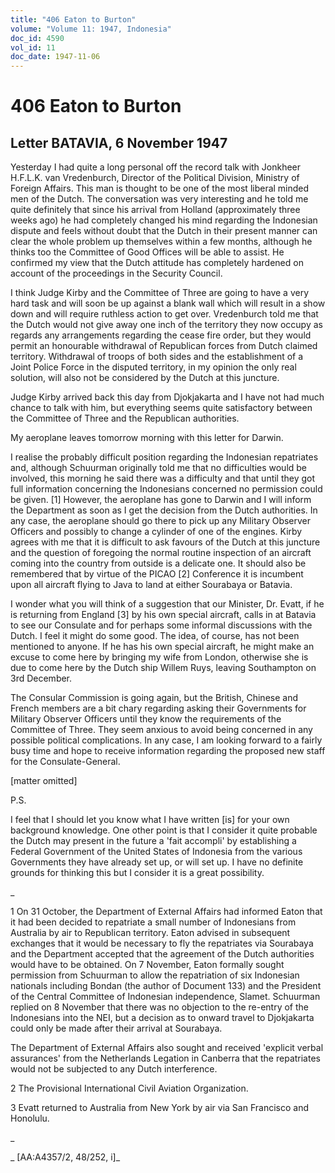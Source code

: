 ```yaml
---
title: "406 Eaton to Burton"
volume: "Volume 11: 1947, Indonesia"
doc_id: 4590
vol_id: 11
doc_date: 1947-11-06
---
```


# 406 Eaton to Burton

## Letter BATAVIA, 6 November 1947

Yesterday I had quite a long personal off the record talk with Jonkheer H.F.L.K. van Vredenburch, Director of the Political Division, Ministry of Foreign Affairs. This man is thought to be one of the most liberal minded men of the Dutch. The conversation was very interesting and he told me quite definitely that since his arrival from Holland (approximately three weeks ago) he had completely changed his mind regarding the Indonesian dispute and feels without doubt that the Dutch in their present manner can clear the whole problem up themselves within a few months, although he thinks too the Committee of Good Offices will be able to assist. He confirmed my view that the Dutch attitude has completely hardened on account of the proceedings in the Security Council.

I think Judge Kirby and the Committee of Three are going to have a very hard task and will soon be up against a blank wall which will result in a show down and will require ruthless action to get over. Vredenburch told me that the Dutch would not give away one inch of the territory they now occupy as regards any arrangements regarding the cease fire order, but they would permit an honourable withdrawal of Republican forces from Dutch claimed territory. Withdrawal of troops of both sides and the establishment of a Joint Police Force in the disputed territory, in my opinion the only real solution, will also not be considered by the Dutch at this juncture.

Judge Kirby arrived back this day from Djokjakarta and I have not had much chance to talk with him, but everything seems quite satisfactory between the Committee of Three and the Republican authorities.

My aeroplane leaves tomorrow morning with this letter for Darwin.

I realise the probably difficult position regarding the Indonesian repatriates and, although Schuurman originally told me that no difficulties would be involved, this morning he said there was a difficulty and that until they got full information concerning the Indonesians concerned no permission could be given. [1] However, the aeroplane has gone to Darwin and I will inform the Department as soon as I get the decision from the Dutch authorities. In any case, the aeroplane should go there to pick up any Military Observer Officers and possibly to change a cylinder of one of the engines. Kirby agrees with me that it is difficult to ask favours of the Dutch at this juncture and the question of foregoing the normal routine inspection of an aircraft coming into the country from outside is a delicate one. It should also be remembered that by virtue of the PICAO [2] Conference it is incumbent upon all aircraft flying to Java to land at either Sourabaya or Batavia.

I wonder what you will think of a suggestion that our Minister, Dr. Evatt, if he is returning from England [3] by his own special aircraft, calls in at Batavia to see our Consulate and for perhaps some informal discussions with the Dutch. I feel it might do some good. The idea, of course, has not been mentioned to anyone. If he has his own special aircraft, he might make an excuse to come here by bringing my wife from London, otherwise she is due to come here by the Dutch ship Willem Ruys, leaving Southampton on 3rd December.

The Consular Commission is going again, but the British, Chinese and French members are a bit chary regarding asking their Governments for Military Observer Officers until they know the requirements of the Committee of Three. They seem anxious to avoid being concerned in any possible political complications. In any case, I am looking forward to a fairly busy time and hope to receive information regarding the proposed new staff for the Consulate-General.

[matter omitted]

P.S.

I feel that I should let you know what I have written [is] for your own background knowledge. One other point is that I consider it quite probable the Dutch may present in the future a 'fait accompli' by establishing a Federal Government of the United States of Indonesia from the various Governments they have already set up, or will set up. I have no definite grounds for thinking this but I consider it is a great possibility.

_

1 On 31 October, the Department of External Affairs had informed Eaton that it had been decided to repatriate a small number of Indonesians from Australia by air to Republican territory. Eaton advised in subsequent exchanges that it would be necessary to fly the repatriates via Sourabaya and the Department accepted that the agreement of the Dutch authorities would have to be obtained. On 7 November, Eaton formally sought permission from Schuurman to allow the repatriation of six Indonesian nationals including Bondan (the author of Document 133) and the President of the Central Committee of Indonesian independence, Slamet. Schuurman replied on 8 November that there was no objection to the re-entry of the Indonesians into the NEI, but a decision as to onward travel to Djokjakarta could only be made after their arrival at Sourabaya.

The Department of External Affairs also sought and received 'explicit verbal assurances' from the Netherlands Legation in Canberra that the repatriates would not be subjected to any Dutch interference.

2 The Provisional International Civil Aviation Organization.

3 Evatt returned to Australia from New York by air via San Francisco and Honolulu.

_

_ [AA:A4357/2, 48/252, i]_
